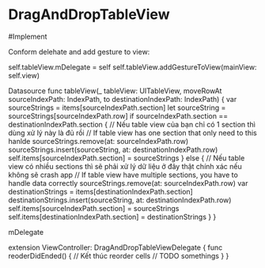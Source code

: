 # DragAndDropTableView

#Implement

Conform delehate and add gesture to view:

self.tableView.mDelegate = self
self.tableView.addGestureToView(mainView: self.view)

Datasource
func tableView(_ tableView: UITableView, moveRowAt sourceIndexPath: IndexPath, to destinationIndexPath: IndexPath) {
    var sourceStrings = items[sourceIndexPath.section]
    let  sourceString = sourceStrings[sourceIndexPath.row]
    if sourceIndexPath.section == destinationIndexPath.section {
        // Nếu table view của bạn chỉ có 1 section thì dùng xử lý này là đủ rồi
        // If table view has one section that only need to this hanlde
        sourceStrings.remove(at: sourceIndexPath.row)
        sourceStrings.insert(sourceString, at: destinationIndexPath.row)
        self.items[sourceIndexPath.section] = sourceStrings
    } else {
        // Nếu table view có nhiều sections thì sẽ phải xử lý dữ liệu ở đây thật chính xác nếu không sẽ crash app
        // If table view have multiple sections, you have to handle data correctly
        sourceStrings.remove(at: sourceIndexPath.row)
        var destinationStrings = items[destinationIndexPath.section]
        destinationStrings.insert(sourceString, at: destinationIndexPath.row)
        self.items[sourceIndexPath.section] = sourceStrings
        self.items[destinationIndexPath.section] = destinationStrings
    }
}


mDelegate

extension ViewController: DragAndDropTableViewDelegate {
    func reoderDidEnded() {
        // Kết thúc reorder cells
        // TODO somethings
    }
}


